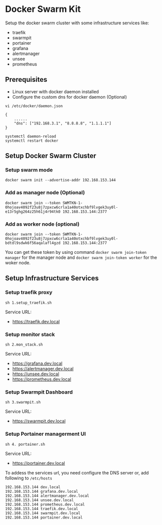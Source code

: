 # Docker Swarm Kit

Setup the docker swarm cluster with some infrastructure services like:
- traefik
- swarmpit
- portainer
- grafana
- alertmanager
- unsee
- prometheus

## Prerequisites
- Linux server with docker daemon installed
- Configure the custom dns for docker daemon (Optional)

```
vi /etc/docker/daemon.json

{
    ......
    "dns": ["192.168.3.1", "8.8.8.8", "1.1.1.1"]
}

systemctl daemon-reload
systemctl restart docker
```

## Setup Docker Swarm Cluster

### Setup swarm mode
```
docker swarm init --advertise-addr 192.168.153.144
```
### Add as manager node (Optional)
```
docker swarm join --token SWMTKN-1-0hojoav4092f23u8j7zpxcw6crla1a40otxchbf9lvgek3uy0l-e13r5ghg264z25h61j4r94tk0 192.168.153.144:2377
```
### Add as worker node (optional)
```
docker swarm join --token SWMTKN-1-0hojoav4092f23u8j7zpxcw6crla1a40otxchbf9lvgek3uy0l-bdtdl9sdwk6f56aqalafl4gzd 192.168.153.144:2377
```

You can get these token by using command `docker swarm join-token manager` for the manager node and `docker swarm join-token worker` for the woker node.

## Setup Infrastructure Services
### Setup traefik proxy
```
sh 1.setup_traefik.sh
```

Service URL:
- https://traefik.dev.local

### Setup monitor stack
```
sh 2.mon_stack.sh
```

Service URL:
- https://grafana.dev.local
- https://alertmanager.dev.local
- https://unsee.dev.local
- https://prometheus.dev.local

### Setup Swarmpit Dashboard
```
sh 3.swarmpit.sh
```

Service URL:
- https://swarmpit.dev.local

### Setup Portainer managerment UI
```
sh 4. portainer.sh
```

Service URL:
- https://portainer.dev.local


To addess the services url, you need configure the DNS server or, add following to `/etc/hosts`

```
192.168.153.144 dev.local
192.168.153.144 grafana.dev.local
192.168.153.144 alertmanager.dev.local
192.168.153.144 unsee.dev.local
192.168.153.144 prometheus.dev.local
192.168.153.144 traefik.dev.local
192.168.153.144 swarmpit.dev.local
192.168.153.144 portainer.dev.local
```